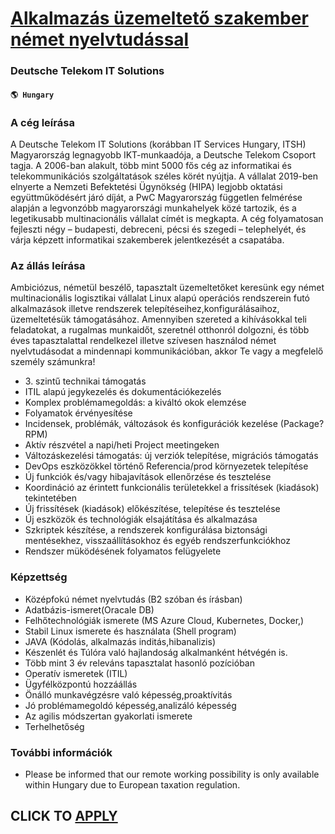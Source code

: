 # [Alkalmazás üzemeltető szakember német nyelvtudással](https://www.remotewlb.com/apply/alkalmazas-uzemelteto-szakember-nemet-nyelvtudassal)  
### Deutsche Telekom IT Solutions  
#### `🌎 Hungary`  

### A cég leírása

A Deutsche Telekom IT Solutions (korábban IT Services Hungary, ITSH) Magyarország legnagyobb IKT-munkaadója, a Deutsche Telekom Csoport tagja. A 2006-ban alakult, több mint 5000 fős cég az informatikai és telekommunikációs szolgáltatások széles körét nyújtja. A vállalat 2019-ben elnyerte a Nemzeti Befektetési Ügynökség (HIPA) legjobb oktatási együttműködésért járó díját, a PwC Magyarország független felmérése alapján a legvonzóbb magyarországi munkahelyek közé tartozik, és a legetikusabb multinacionális vállalat címét is megkapta. A cég folyamatosan fejleszti négy – budapesti, debreceni, pécsi és szegedi – telephelyét, és várja képzett informatikai szakemberek jelentkezését a csapatába.

### Az állás leírása

Ambiciózus, németül beszélő, tapasztalt üzemeltetőket keresünk egy német multinacionális logisztikai vállalat Linux alapú operációs rendszerein futó alkalmazások illetve rendszerek telepítéseihez,konfigurálásaihoz, üzemeltetésük támogatásához. Amennyiben szereted a kihívásokkal teli feladatokat, a rugalmas munkaidőt, szeretnél otthonról dolgozni, és több éves tapasztalattal rendelkezel illetve szívesen használod német nyelvtudásodat a mindennapi kommunikációban, akkor Te vagy a megfelelő személy számunkra!

  * 3\. szintű technikai támogatás
  * ITIL alapú jegykezelés és dokumentációkezelés
  * Komplex problémamegoldás: a kiváltó okok elemzése
  * Folyamatok érvényesítése
  * Incidensek, problémák, változások és konfigurációk kezelése (Package?RPM)
  * Aktív részvétel a napi/heti Project meetingeken
  * Változáskezelési támogatás: új verziók telepítése, migrációs támogatás
  * DevOps eszközökkel történő Referencia/prod környezetek telepítése
  * Új funkciók és/vagy hibajavítások ellenőrzése és tesztelése
  * Koordináció az érintett funkcionális területekkel a frissítések (kiadások) tekintetében
  * Új frissítések (kiadások) előkészítése, telepítése és tesztelése
  * Új eszközök és technológiák elsajátítása és alkalmazása
  * Szkriptek készítése, a rendszerek konfigurálása biztonsági mentésekhez, visszaállításokhoz és egyéb rendszerfunkciókhoz
  * Rendszer müködésének folyamatos felügyelete

### Képzettség

  * Középfokú német nyelvtudás (B2 szóban és írásban)
  * Adatbázis-ismeret(Oracale DB)
  * Felhőtechnológiák ismerete (MS Azure Cloud, Kubernetes, Docker,)
  * Stabil Linux ismerete és használata (Shell program)
  * JAVA (Kódolás, alkalmazás inditás,hibanalizis)
  * Készenlét és Túlóra való hajlandoság alkalmanként hétvégén is.
  * Több mint 3 év releváns tapasztalat hasonló pozícióban
  * Operatív ismeretek (ITIL)
  * Ügyfélközpontú hozzáállás 
  * Önálló munkavégzésre való képesség,proaktívitás
  * Jó problémamegoldó képesség,analizáló képesség
  * Az agilis módszertan gyakorlati ismerete
  * Terhelhetőség

### További információk

* Please be informed that our remote working possibility is only available within Hungary due to European taxation regulation.

  
## CLICK TO [APPLY](https://www.remotewlb.com/apply/alkalmazas-uzemelteto-szakember-nemet-nyelvtudassal)

